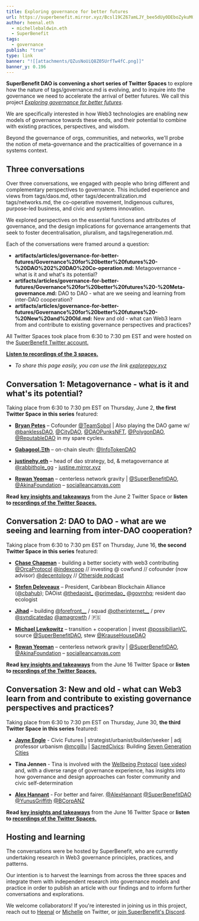```yaml
---
title: Exploring governance for better futures
url: https://superbenefit.mirror.xyz/Bcsl19CZ67amLJY_bee5dUy0DEboZykuMQqw58wGlGI
author: heenal.eth
  - michellebaldwin.eth
  - SuperBenefit
tags:
  - governance
publish: "true"
type: link
banner: "![[attachments/QZusNoUiQ8Z05UrfTw4fC.png]]"
banner_y: 0.196
---
```


**SuperBenefit DAO is convening a short series of Twitter Spaces** to explore how the nature of tags/governance.md is evolving, and to inquire into the governance we need to accelerate the arrival of better futures. We call this project _[Exploring governance for better futures](http://exploregov.xyz/)_.

We are specifically interested in how Web3 technologies are enabling new models of governance towards these ends, and their potential to combine with existing practices, perspectives, and wisdom.

Beyond the governance of orgs, communities, and networks, we'll probe the notion of meta-governance and the practicalities of governance in a systems context.

## Three conversations

Over three conversations, we engaged with people who bring different and complementary perspectives to governance. This included experience and views from tags/daos.md, other tags/decentralization.md tags/networks.md, the co-operative movement, Indigenous cultures, purpose-led business, and civic and systems innovation.

We explored perspectives on the essential functions and attributes of governance, and the design implications for governance arrangements that seek to foster decentralisation, pluralism, and tags/regeneration.md.

Each of the conversations were framed around a question:

- **artifacts/articles/governance-for-better-futures/Governance%20for%20better%20futures%20-%20DAO%202%20DAO%20Co-operation.md:** Metagovernance - what is it and what's its potential?
- **artifacts/articles/governance-for-better-futures/Governance%20for%20better%20futures%20-%20Meta-governance.md:** DAO to DAO - what are we seeing and learning from inter-DAO cooperation?
- **artifacts/articles/governance-for-better-futures/Governance%20for%20better%20futures%20-%20New%20and%20Old.md:** New and old - what can Web3 learn from and contribute to existing governance perspectives and practices?
    
All Twitter Spaces took place from 6:30 to 7:30 pm EST and were hosted on the [SuperBenefit Twitter account.](https://twitter.com/superbenefitdao)

**[Listen to recordings of the 3 spaces.](https://superbenefit.notion.site/superbenefit/SuperBenefit-Community-7842086e42064061b7d48709c151c93c#1b2ae2576df74fa785313a0813f1e209)**

- _To share this page easily, you can use the link [exploregov.xyz](http://exploregov.xyz/)_

## Conversation 1: Metagovernance - what is it and what's its potential?

Taking place from 6:30 to 7:30 pm EST on Thursday, June 2, **the first Twitter Space in this series** featured:

- **[Bryan Petes](https://twitter.com/BryanPetes)** – Cofounder [@TeamSobol](https://twitter.com/TeamSobol) | Also playing the DAO game w/ [@banklessDAO](https://twitter.com/banklessDAO), [@CityDAO](https://twitter.com/CityDAO), [@DAOPunksNFT](https://twitter.com/DAOPunksNFT), [@PolygonDAO](https://twitter.com/PolygonDAO), [@ReputableDAO](https://twitter.com/ReputableDAO) in my spare cycles.
    
- **[Gabagool.Ξth](https://twitter.com/gabagooldoteth)** – on-chain sleuth: [@InfoTokenDAO](https://twitter.com/InfoTokenDAO)
    
- **[justinehy.eth](https://twitter.com/lalalavendr)** – head of dao strategy, bd, & metagovernance at [@rabbithole_gg](https://twitter.com/rabbithole_gg) - [justine.mirror.xyz](https://t.co/8jcuIPBPEj)
    
- **[Rowan Yeoman](https://twitter.com/yeoro)** – centerless network gravity | [@SuperBenefitDAO](https://twitter.com/SuperBenefitDAO), [@AkinaFoundation](https://twitter.com/AkinaFoundation) – [socialleancanvas.com](https://t.co/JNON2dLI2L)
    

**Read** **[key insights and takeaways](https://superbenefit.mirror.xyz/yyY2khsoDSgCBaLSIJMeT6xNPJ0c9d2T83rYyt6UfX8)** from the June 2 Twitter Space or **listen to [recordings of the Twitter Spaces.](https://superbenefit.notion.site/superbenefit/SuperBenefit-Community-7842086e42064061b7d48709c151c93c#1b2ae2576df74fa785313a0813f1e209)**

## Conversation 2: DAO to DAO - what are we seeing and learning from inter-DAO cooperation?

Taking place from 6:30 to 7:30 pm EST on Thursday, June 16, **the second Twitter Space in this series** featured:

- **[Chase Chapman](https://twitter.com/chaserchapman)** - building a better society with web3 contributing [@OrcaProtocol](https://twitter.com/OrcaProtocol) [@indexcoop](https://twitter.com/indexcoop) // investing @ cowfund // cofounder (now advisor) [@decentology](https://twitter.com/decentology) // [Otherside podcast](https://www.othersidepod.xyz/)
    
- **[Stefen Deleveaux](https://twitter.com/stefdelev)** – President, Caribbean Blockchain Alliance ([@cbahub](https://twitter.com/cbahub)); DAOist [@thedaoist_](https://twitter.com/thedaoist_) [@primedao_](https://twitter.com/primedao_) [@govrnhq](https://twitter.com/govrnhq); resident dao ecologist
    
- **[Jihad](https://twitter.com/jaesmail)** – building [@forefront__](https://twitter.com/forefront__) / squad [@otherinternet__](https://twitter.com/otherinternet__) / prev [@syndicatedao](https://twitter.com/syndicatedao) [@amagrowth](https://twitter.com/amagrowth) / 🇵🇸
    
- **[Michael Lewkowitz](https://twitter.com/Lewwwk)** – transition + cooperation | invest [@possibilianVC](https://twitter.com/possibilianVC), source [@SuperBenefitDAO](https://twitter.com/SuperBenefitDAO), stew [@KrauseHouseDAO](https://twitter.com/KrauseHouseDAO)
    
- **[Rowan Yeoman](https://twitter.com/yeoro)** – centerless network gravity | [@SuperBenefitDAO](https://twitter.com/SuperBenefitDAO), [@AkinaFoundation](https://twitter.com/AkinaFoundation) – [socialleancanvas.com](https://t.co/JNON2dLI2L)
    

**Read** **[key insights and takeaways](https://superbenefit.mirror.xyz/ReJ2QiTJh34veQvwLHZJJdMIFDF8Ri9SM6A3dcXRuKk)** from the June 16 Twitter Space or **listen to [recordings of the Twitter Spaces.](https://superbenefit.notion.site/superbenefit/SuperBenefit-Community-7842086e42064061b7d48709c151c93c#1b2ae2576df74fa785313a0813f1e209)**

## Conversation 3: New and old - what can Web3 learn from and contribute to existing governance perspectives and practices?

Taking place from 6:30 to 7:30 pm EST on Thursday, June 30, **the third Twitter Space in this series** featured:

- **[Jayne Engle](https://twitter.com/JayneEngle)** - Civic Futures | strategist/urbanist/builder/seeker | adj professor urbanism [@mcgillu](https://twitter.com/mcgillu) | [SacredCivics](https://twitter.com/search?q=%23SacredCivics&src=hashtag_click): Building [Seven Generation Cities](http://bit.ly/7GenCities)
    
- **Tina Jennen** - Tina is involved with the [Wellbeing Protocol](https://www.thewellbeingprotocol.org) ([see video](https://www.youtube.com/watch?v=RXRkLfAEaK0)) and, with a diverse range of governance experience, has insights into how governance and design approaches can foster community and civic self-determination
    
- **[Alex Hannant](https://twitter.com/AlexHannant)** - For better and fairer. [@AlexHannant](https://twitter.com/AlexHannant) [@SuperBenefitDAO](https://twitter.com/SuperBenefitDAO) [@YunusGriffith](https://twitter.com/YunusGriffith) [@BCorpANZ](https://twitter.com/BCorpANZ)
    

**Read** **[key insights and takeaways](https://superbenefit.mirror.xyz/uf-c2rynYK0ODKQmJGLj5tc8TU4_V1L76Lbp_71Sh3s)** from the June 16 Twitter Space or **listen to [recordings of the Twitter Spaces.](https://superbenefit.notion.site/superbenefit/SuperBenefit-Community-7842086e42064061b7d48709c151c93c#1b2ae2576df74fa785313a0813f1e209)**

## Hosting and learning

The conversations were be hosted by SuperBenefit, who are currently undertaking research in Web3 governance principles, practices, and patterns.

Our intention is to harvest the learnings from across the three spaces and integrate them with independent research into governance models and practice in order to publish an article with our findings and to inform further conversations and explorations.

We welcome collaborators! If you're interested in joining us in this project, reach out to [Heenal](https://twitter.com/heenalr) or [Michelle](https://twitter.com/ml_baldwin) on Twitter, or [join SuperBenefit's Discord](https://discord.gg/QFW7Wc7cgS).